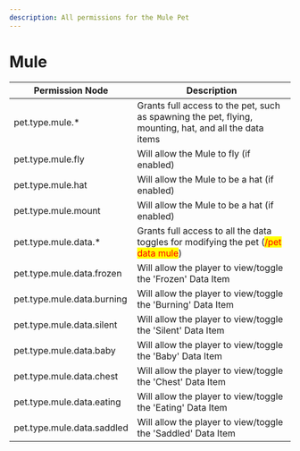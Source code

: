 ```yaml
---
description: All permissions for the Mule Pet
---
```


# Mule
| Permission Node        | Description                                                                                            |
| - | - |
| pet.type.mule.* | Grants full access to the pet, such as spawning the pet, flying, mounting, hat, and all the data items |
| pet.type.mule.fly | Will allow the Mule to fly (if enabled) |
| pet.type.mule.hat | Will allow the Mule to be a hat (if enabled) |
| pet.type.mule.mount | Will allow the Mule to be a hat (if enabled) |
| pet.type.mule.data.* | Grants full access to all the data toggles for modifying the pet (<mark style="color:red;">/pet data mule</mark>) |
| pet.type.mule.data.frozen | Will allow the player to view/toggle the 'Frozen' Data Item |
| pet.type.mule.data.burning | Will allow the player to view/toggle the 'Burning' Data Item |
| pet.type.mule.data.silent | Will allow the player to view/toggle the 'Silent' Data Item |
| pet.type.mule.data.baby | Will allow the player to view/toggle the 'Baby' Data Item |
| pet.type.mule.data.chest | Will allow the player to view/toggle the 'Chest' Data Item |
| pet.type.mule.data.eating | Will allow the player to view/toggle the 'Eating' Data Item |
| pet.type.mule.data.saddled | Will allow the player to view/toggle the 'Saddled' Data Item |

